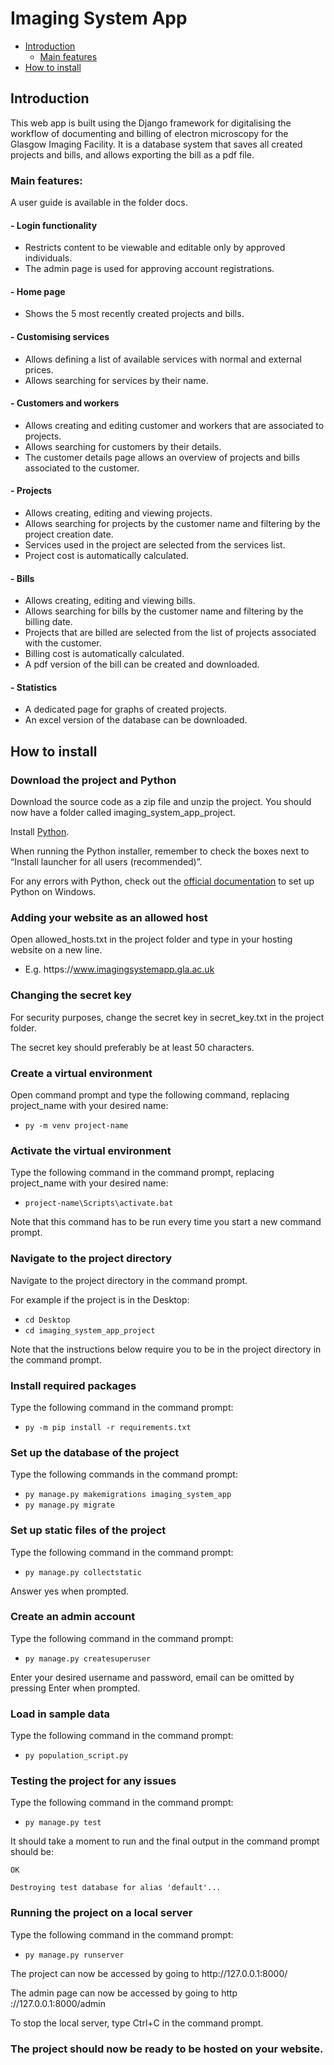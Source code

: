 # Imaging System App

* [Introduction](#introduction)
  * [Main features](#main-features)
* [How to install](#how-to-install)


## Introduction

This web app is built using the Django framework for digitalising the workflow of documenting and billing of electron microscopy for the Glasgow Imaging Facility. It is a database system that saves all created projects and bills, and allows exporting the bill as a pdf file.

### Main features:

A user guide is available in the folder docs.

#### - Login functionality
- Restricts content to be viewable and editable only by approved individuals.
- The admin page is used for approving account registrations.

#### - Home page
- Shows the 5 most recently created projects and bills.

#### - Customising services
- Allows defining a list of available services with normal and external prices.
- Allows searching for services by their name.

#### - Customers and workers
- Allows creating and editing customer and workers that are associated to projects.
- Allows searching for customers by their details.
- The customer details page allows an overview of projects and bills associated to the customer.

#### - Projects
- Allows creating, editing and viewing projects.
- Allows searching for projects by the customer name and filtering by the project creation date.
- Services used in the project are selected from the services list.
- Project cost is automatically calculated.

#### - Bills
- Allows creating, editing and viewing bills.
- Allows searching for bills by the customer name and filtering by the billing date.
- Projects that are billed are selected from the list of projects associated with the customer.
- Billing cost is automatically calculated.
- A pdf version of the bill can be created and downloaded.

#### - Statistics
- A dedicated page for graphs of created projects.
- An excel version of the database can be downloaded.


## How to install

### **Download the project and Python**

Download the source code as a zip file and unzip the project. You should now have a folder called imaging_system_app_project.

Install [Python](https://www.python.org/downloads/release/python-3910/).

When running the Python installer, remember to check the boxes next to “Install launcher for all users (recommended)”.

For any errors with Python, check out the [official documentation](https://docs.python.org/3/using/windows.html) to set up Python on Windows.


### **Adding your website as an allowed host**

Open allowed_hosts.txt in the project folder and type in your hosting website on a new line.
- E.g. https​://www.imagingsystemapp.gla.ac.uk


### **Changing the secret key**

For security purposes, change the secret key in secret_key.txt in the project folder.

The secret key should preferably be at least 50 characters.


### **Create a virtual environment**

Open command prompt and type the following command, replacing project_name with your desired name:
- `py -m venv project-name`


### **Activate the virtual environment**

Type the following command in the command prompt, replacing project_name with your desired name:
- `project-name\Scripts\activate.bat`

Note that this command has to be run every time you start a new command prompt.


### **Navigate to the project directory**

Navigate to the project directory in the command prompt.

For example if the project is in the Desktop:
- `cd Desktop`
- `cd imaging_system_app_project`

Note that the instructions below require you to be in the project directory in the command prompt.


### **Install required packages**

Type the following command in the command prompt:

- `py -m pip install -r requirements.txt`


### **Set up the database of the project**

Type the following commands in the command prompt:
- `py manage.py makemigrations imaging_system_app`
- `py manage.py migrate`


### **Set up static files of the project**

Type the following command in the command prompt:
- `py manage.py collectstatic`

Answer yes when prompted.

### **Create an admin account**

Type the following command in the command prompt:
- `py manage.py createsuperuser`

Enter your desired username and password, email can be omitted by pressing Enter when prompted.


### **Load in sample data**

Type the following command in the command prompt:
- `py population_script.py`


### **Testing the project for any issues**

Type the following command in the command prompt:
- `py manage.py test`

It should take a moment to run and the final output in the command prompt should be:

```
OK

Destroying test database for alias 'default'...
```


### **Running the project on a local server**

Type the following command in the command prompt:
- `py manage.py runserver`

The project can now be accessed by going to http​://127.0.0.1:8000/ 

The admin page can now be accessed by going to http​://127.0.0.1:8000/admin 

To stop the local server, type Ctrl+C in the command prompt.


### **The project should now be ready to be hosted on your website.**
